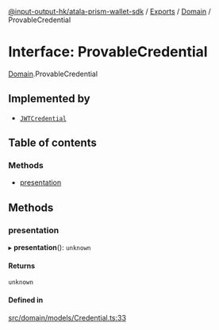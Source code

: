 [@input-output-hk/atala-prism-wallet-sdk](../README.md) / [Exports](../modules.md) / [Domain](../modules/Domain.md) / ProvableCredential

# Interface: ProvableCredential

[Domain](../modules/Domain.md).ProvableCredential

## Implemented by

- [`JWTCredential`](../classes/JWTCredential.md)

## Table of contents

### Methods

- [presentation](Domain.ProvableCredential.md#presentation)

## Methods

### presentation

▸ **presentation**(): `unknown`

#### Returns

`unknown`

#### Defined in

[src/domain/models/Credential.ts:33](https://github.com/input-output-hk/atala-prism-wallet-sdk-ts/blob/3f28060/src/domain/models/Credential.ts#L33)

